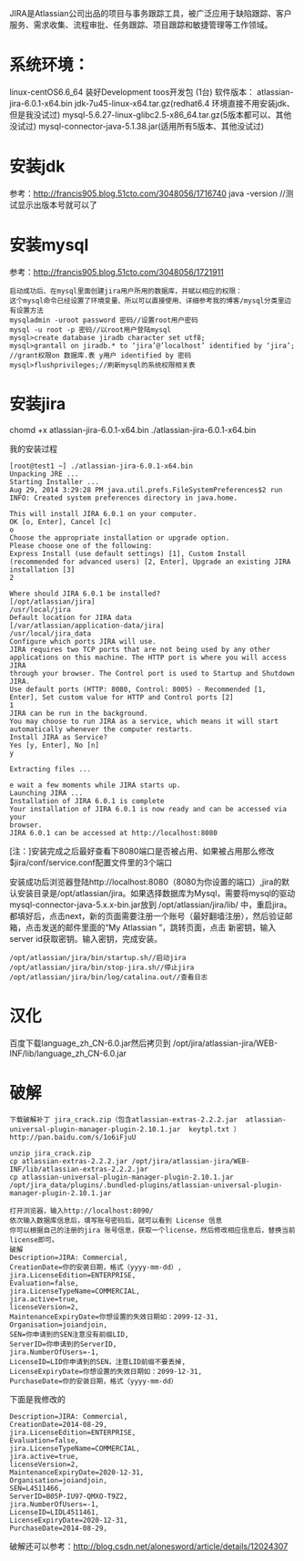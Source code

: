 JIRA是Atlassian公司出品的项目与事务跟踪工具，被广泛应用于缺陷跟踪、客户服务、需求收集、流程审批、任务跟踪、项目跟踪和敏捷管理等工作领域。

# 系统环境：
linux-centOS6.6_64 装好Development toos开发包 (1台)
软件版本：
atlassian-jira-6.0.1-x64.bin
jdk-7u45-linux-x64.tar.gz(redhat6.4 环境直接不用安装jdk、但是我没试过)
mysql-5.6.27-linux-glibc2.5-x86_64.tar.gz(5版本都可以、其他没试过)
mysql-connector-java-5.1.38.jar(适用所有5版本、其他没试过)

# 安装jdk
参考：http://francis905.blog.51cto.com/3048056/1716740
java -version    //测试显示出版本号就可以了

# 安装mysql
参考：http://francis905.blog.51cto.com/3048056/1721911
```
启动成功后、在mysql里面创建jira用户所用的数据库，并赋以相应的权限：
这个mysql命令已经设置了环境变量、所以可以直接使用、详细参考我的博客/mysql分类里边有设置方法
mysqladmin -uroot password 密码//设置root用户密码
mysql -u root -p 密码//以root用户登陆mysql
mysql>create database jiradb character set utf8;
mysql>grantall on jiradb.* to ‘jira’@’localhost’ identified by ‘jira’;
//grant权限on 数据库.表 y用户 identified by 密码
mysql>flushprivileges;//刷新mysql的系统权限相关表
```

# 安装jira
chomd +x atlassian-jira-6.0.1-x64.bin
./atlassian-jira-6.0.1-x64.bin

我的安装过程
```
[root@test1 ~] ./atlassian-jira-6.0.1-x64.bin
Unpacking JRE ...
Starting Installer ...
Aug 29, 2014 3:29:28 PM java.util.prefs.FileSystemPreferences$2 run
INFO: Created system preferences directory in java.home.

This will install JIRA 6.0.1 on your computer.
OK [o, Enter], Cancel [c]
o
Choose the appropriate installation or upgrade option.
Please choose one of the following:
Express Install (use default settings) [1], Custom Install (recommended for advanced users) [2, Enter], Upgrade an existing JIRA installation [3]
2

Where should JIRA 6.0.1 be installed?
[/opt/atlassian/jira]
/usr/local/jira
Default location for JIRA data
[/var/atlassian/application-data/jira]
/usr/local/jira_data
Configure which ports JIRA will use.
JIRA requires two TCP ports that are not being used by any other
applications on this machine. The HTTP port is where you will access JIRA
through your browser. The Control port is used to Startup and Shutdown JIRA.
Use default ports (HTTP: 8080, Control: 8005) - Recommended [1, Enter], Set custom value for HTTP and Control ports [2]
1
JIRA can be run in the background.
You may choose to run JIRA as a service, which means it will start
automatically whenever the computer restarts.
Install JIRA as Service?
Yes [y, Enter], No [n]
y

Extracting files ...

e wait a few moments while JIRA starts up.
Launching JIRA ...
Installation of JIRA 6.0.1 is complete
Your installation of JIRA 6.0.1 is now ready and can be accessed via your
browser.
JIRA 6.0.1 can be accessed at http://localhost:8080
```
[注：]安装完成之后最好查看下8080端口是否被占用、如果被占用那么修改$jira/conf/service.conf配置文件里的3个端口

安装成功后浏览器登陆http://localhost:8080（8080为你设置的端口）,jira的默认安装目录是/opt/atlassian/jira。如果选择数据库为Mysql，需要将mysql的驱动mysql-connector-java-5.x.x-bin.jar放到 /opt/atlassian/jira/lib/ 中，重启jira。都填好后，点击next，新的页面需要注册一个账号（最好翻墙注册），然后验证邮箱，点击发送的邮件里面的“My Atlassian ”，跳转页面，点击 新密钥，输入server id获取密钥。输入密钥，完成安装。

```
/opt/atlassian/jira/bin/startup.sh//启动jira
/opt/atlassian/jira/bin/stop-jira.sh//停止jira
/opt/atlassian/jira/bin/log/catalina.out//查看日志
```

# 汉化
百度下载language_zh_CN-6.0.jar然后拷贝到
/opt/jira/atlassian-jira/WEB-INF/lib/language_zh_CN-6.0.jar


# 破解
```
下载破解补丁 jira_crack.zip（包含atlassian-extras-2.2.2.jar  atlassian-universal-plugin-manager-plugin-2.10.1.jar  keytpl.txt ）
http://pan.baidu.com/s/1o6iFjuU

unzip jira_crack.zip  
cp atlassian-extras-2.2.2.jar /opt/jira/atlassian-jira/WEB-INF/lib/atlassian-extras-2.2.2.jar
cp atlassian-universal-plugin-manager-plugin-2.10.1.jar  /opt/jira_data/plugins/.bundled-plugins/atlassian-universal-plugin-manager-plugin-2.10.1.jar

打开浏览器，输入http://localhost:8090/
依次输入数据库信息后，填写账号密码后，就可以看到 License 信息
你可以根据自己的注册的jira 账号信息，获取一个license，然后修改相应信息后，替换当前license即可。
破解
Description=JIRA: Commercial,
CreationDate=你的安装日期，格式（yyyy-mm-dd）,
jira.LicenseEdition=ENTERPRISE,
Evaluation=false,
jira.LicenseTypeName=COMMERCIAL,
jira.active=true,
licenseVersion=2,
MaintenanceExpiryDate=你想设置的失效日期如：2099-12-31,
Organisation=joiandjoin,
SEN=你申请到的SEN注意没有前缀LID,
ServerID=你申请到的ServerID,
jira.NumberOfUsers=-1,
LicenseID=LID你申请到的SEN，注意LID前缀不要丢掉,
LicenseExpiryDate=你想设置的失效日期如：2099-12-31,
PurchaseDate=你的安装日期，格式（yyyy-mm-dd）
```

下面是我修改的
``````
Description=JIRA: Commercial,
CreationDate=2014-08-29,
jira.LicenseEdition=ENTERPRISE,
Evaluation=false,
jira.LicenseTypeName=COMMERCIAL,
jira.active=true,
licenseVersion=2,
MaintenanceExpiryDate=2020-12-31,
Organisation=joiandjoin,
SEN=L4511466,
ServerID=B05P-IU97-QMXO-T9Z2,
jira.NumberOfUsers=-1,
LicenseID=LIDL4511461,
LicenseExpiryDate=2020-12-31,
PurchaseDate=2014-08-29,
``````

破解还可以参考：http://blog.csdn.net/alonesword/article/details/12024307
